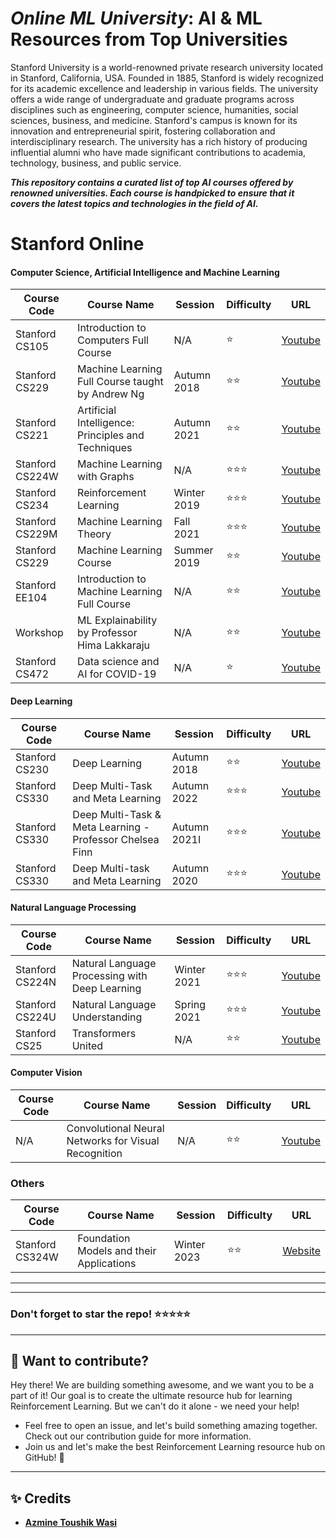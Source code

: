 # ***Online ML University***: **AI & ML Resources from Top Universities**
Stanford University is a world-renowned private research university located in Stanford, California, USA. Founded in 1885, Stanford is widely recognized for its academic excellence and leadership in various fields. The university offers a wide range of undergraduate and graduate programs across disciplines such as engineering, computer science, humanities, social sciences, business, and medicine. Stanford's campus is known for its innovation and entrepreneurial spirit, fostering collaboration and interdisciplinary research. The university has a rich history of producing influential alumni who have made significant contributions to academia, technology, business, and public service.

***This repository contains a curated list of top AI courses offered by renowned universities. Each course is handpicked to ensure that it covers the latest topics and technologies in the field of AI.***



# **Stanford Online**
#### Computer Science, Artificial Intelligence and Machine Learning
| Course Code | Course Name | Session | Difficulty | URL |
| --- | --- | --- | --- | --- |
| Stanford CS105 | Introduction to Computers Full Course | N/A | ⭐ | [Youtube](https://youtube.com/watch?v=Qpw-udshXdM&list=PLoROMvodv4rPzLcXBhbCFt8ahPrQGFSmN&pp=iAQB) |
| Stanford CS229 | Machine Learning Full Course taught by Andrew Ng | Autumn 2018 | ⭐⭐ | [Youtube](https://youtube.com/watch?v=jGwO_UgTS7I&list=PLoROMvodv4rMiGQp3WXShtMGgzqpfVfbU&pp=iAQB) |
| Stanford CS221 | Artificial Intelligence: Principles and Techniques | Autumn 2021 | ⭐⭐ | [Youtube](https://youtube.com/watch?v=ZiwogMtbjr4&list=PLoROMvodv4rOca_Ovz1DvdtWuz8BfSWL2&pp=iAQB) |
| Stanford CS224W | Machine Learning with Graphs | N/A | ⭐⭐⭐ | [Youtube](https://youtube.com/watch?v=JAB_plj2rbA&list=PLoROMvodv4rPLKxIpqhjhPgdQy7imNkDn&pp=iAQB) |
| Stanford CS234 | Reinforcement Learning | Winter 2019 | ⭐⭐⭐ | [Youtube](https://youtube.com/watch?v=FgzM3zpZ55o&list=PLoROMvodv4rOSOPzutgyCTapiGlY2Nd8u&pp=iAQB) |
| Stanford CS229M | Machine Learning Theory | Fall 2021 | ⭐⭐⭐ | [Youtube](https://youtube.com/watch?v=I-tmjGFaaBg&list=PLoROMvodv4rP8nAmISxFINlGKSK4rbLKh&pp=iAQB) |
| Stanford CS229 | Machine Learning Course | Summer 2019 | ⭐⭐ | [Youtube](https://youtube.com/watch?v=KzH1ovd4Ots&list=PLoROMvodv4rNH7qL6-efu_q2_bPuy0adh&pp=iAQB) |
| Stanford EE104 | Introduction to Machine Learning Full Course | N/A | ⭐⭐ | [Youtube](https://www.youtube.com/playlist?list=PLoROMvodv4rPh6wa6PGcHH6vMG9sEIPxL) |
| Workshop |  ML Explainability by Professor Hima Lakkaraju | N/A | ⭐⭐ | [Youtube](https://www.youtube.com/playlist?list=PLoROMvodv4rPh6wa6PGcHH6vMG9sEIPxL) |
| Stanford CS472 | Data science and AI for COVID-19 | N/A | ⭐ | [Youtube](https://www.youtube.com/playlist?list=PL3FW7Lu3i5JsodzX9fwRbn39fGmGQMp3_) |

#### Deep Learning
| Course Code | Course Name | Session | Difficulty | URL |
| --- | --- | --- | --- | --- |
| Stanford CS230 | Deep Learning | Autumn 2018 | ⭐⭐ | [Youtube](https://youtube.com/watch?v=PySo_6S4ZAg&list=PLoROMvodv4rOABXSygHTsbvUz4G_YQhOb&pp=iAQB) |
| Stanford CS330 | Deep Multi-Task and Meta Learning | Autumn 2022 | ⭐⭐⭐ | [Youtube](https://youtube.com/watch?v=bkVCAk9Nsss&list=PLoROMvodv4rNjRoawgt72BBNwL2V7doGI&pp=iAQB) |
| Stanford CS330 | Deep Multi-Task & Meta Learning - Professor Chelsea Finn | Autumn 2021I  | ⭐⭐⭐ | [Youtube](https://youtube.com/watch?v=dYmJd_fJLW0&list=PLoROMvodv4rMIJ-TvblAIkw28Wxi27B36&pp=iAQB) |
| Stanford CS330 | Deep Multi-task and Meta Learning | Autumn 2020 | ⭐⭐⭐ | [Youtube](https://youtube.com/watch?v=0KWT9wIYoF8&list=PLoROMvodv4rOxuwpC_raecBCd5Jf54lEa&pp=iAQB) |


#### Natural Language Processing
| Course Code | Course Name | Session | Difficulty | URL |
| --- | --- | --- | --- | --- |
| Stanford CS224N | Natural Language Processing with Deep Learning | Winter 2021 | ⭐⭐⭐ | [Youtube](https://youtube.com/watch?v=rmVRLeJRkl4&list=PLoROMvodv4rOSH4v6133s9LFPRHjEmbmJ&pp=iAQB) |
| Stanford CS224U | Natural Language Understanding | Spring 2021 | ⭐⭐⭐ | [Youtube](https://youtube.com/watch?v=rha64cQRLs8&list=PLoROMvodv4rPt5D0zs3YhbWSZA8Q_DyiJ&pp=iAQB) |
| Stanford CS25 |  Transformers United | N/A | ⭐⭐ | [Youtube](https://www.youtube.com/playlist?list=PLoROMvodv4rNiJRchCzutFw5ItR_Z27CM) |

#### Computer Vision
| Course Code | Course Name | Session | Difficulty | URL |
| --- | --- | --- | --- | --- |
|  N/A | Convolutional Neural Networks for Visual Recognition | N/A | ⭐⭐ | [Youtube](https://www.youtube.com/playlist?list=PL3FW7Lu3i5JvHM8ljYj-zLfQRF3EO8sYv) |

### Others
| Course Code | Course Name | Session | Difficulty | URL |
| --- | --- | --- | --- | --- |
| Stanford CS324W |  Foundation Models and their Applications | Winter 2023 | ⭐⭐ | [Website](https://stanford-cs324.github.io/winter2023/syllabus/) |

---
---

### Don't forget to **star** the repo! ⭐⭐⭐⭐⭐

---
## 👋 **Want to contribute?**

Hey there! We are building something awesome, and we want you to be a part of it! Our goal is to create the ultimate resource hub for learning Reinforcement Learning. But we can't do it alone - we need your help!
- Feel free to open an issue, and let's build something amazing together. Check out our contribution guide for more information.
- Join us and let's make the best Reinforcement Learning resource hub on GitHub! 🚀

---

## ✨ **Credits**
- [**Azmine Toushik Wasi**]()
